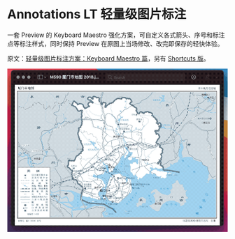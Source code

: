 # Annotations LT 轻量级图片标注

一套 Preview 的 Keyboard Maestro 强化方案，可自定义各式箭头、序号和标注点等标注样式，同时保持 Preview 在原图上当场修改、改完即保存的轻快体验。

原文：[轻量级图片标注方案：Keyboard Maestro 篇](https://utgd.net/article/20123/)，另有 [Shortcuts 版](https://utgd.net/article/20118/)。

![title](img.gif)